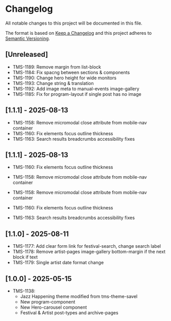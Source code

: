 # Changelog

All notable changes to this project will be documented in this file.

The format is based on [Keep a Changelog](http://keepachangelog.com/en/1.0.0/)
and this project adheres to [Semantic Versioning](http://semver.org/spec/v2.0.0.html).

## [Unreleased]

- TMS-1189: Remove margin from list-block
- TMS-1184: Fix spacng between sections & components
- TMS-1190: Change hero height for wide monitors
- TMS-1193: Change string & translation
- TMS-1192: Add image meta to manual-events image-gallery
- TMS-1185: Fix for program-layout if single post has no image

## [1.1.1] - 2025-08-13

- TMS-1158: Remove micromodal close attribute from mobile-nav container
- TMS-1160: Fix elements focus outline thickness
- TMS-1163: Search results breadcrumbs accessibility fixes

## [1.1.1] - 2025-08-13

- TMS-1160: Fix elements focus outline thickness
- TMS-1158: Remove micromodal close attribute from mobile-nav container

- TMS-1158: Remove micromodal close attribute from mobile-nav container
- TMS-1160: Fix elements focus outline thickness
- TMS-1163: Search results breadcrumbs accessibility fixes

## [1.1.0] - 2025-08-11

- TMS-1177: Add clear form link for festival-search, change search label
- TMS-1178: Remove artist-pages image-gallery bottom-margin if the next block if text
- TMS-1179: Single artist date format change

## [1.0.0] - 2025-05-15

- TMS-1138:
    - Jazz Happening theme modified from tms-theme-savel
    - New program-component
    - New Hero-carousel component
    - Festival & Artist post-types and archive-pages

